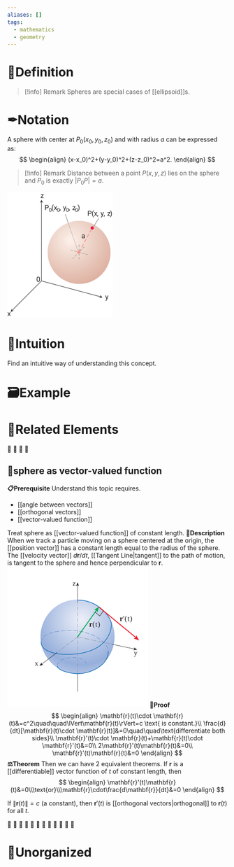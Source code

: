 ```yaml
---
aliases: []
tags:
  - mathematics
  - geometry
---
```



# 📝Definition

> [!info] Remark
> Spheres are special cases of [[ellipsoid]]s.

# ✒Notation
A sphere with center at $P_0(x_0,y_0,z_0)$ and with radius $a$ can be expressed as:
$$
\begin{align}
(x-x_0)^2+(y-y_0)^2+(z-z_0)^2=a^2.
\end{align}
$$
> [!info] Remark
> Distance between a point $P(x,y,z)$ lies on the sphere and $P_0$ is exactly $|P_0 P|=a$.

![|200](../assets/sphere.svg)

# 🧠Intuition
Find an intuitive way of understanding this concept.

# 🗃Example


# 🌱Related Elements
🥭
🍎
🍏
🍅
## 🍇sphere as vector-valued function
**📋Prerequisite**
Understand this topic requires.
- [[angle between vectors]]
- [[orthogonal vectors]]
- [[vector-valued function]]

Treat sphere as [[vector-valued function]] of constant length.
**📝Description**
When we track a particle moving on a sphere centered at the origin, the [[position vector]] has a constant length equal to the radius of the sphere. The [[velocity vector]] $d\mathbf{r}/dt$, [[Tangent Line|tangent]] to the path of motion, is tangent to the sphere and hence perpendicular to $\mathbf{r}$.
![|300](../assets/vector_function_constant_length.svg)
**📏Proof**
$$
\begin{align}
\mathbf{r}(t)\cdot \mathbf{r}(t)&=c^2\quad\quad\lVert\mathbf{r}(t)\rVert=c \text{ is constant.}\\
\frac{d}{dt}[\mathbf{r}(t)\cdot \mathbf{r}(t)]&=0\quad\quad\text{differentiate both sides}\\
\mathbf{r}'(t)\cdot \mathbf{r}(t)+\mathbf{r}(t)\cdot \mathbf{r}'(t)&=0\\
2\mathbf{r}'(t)\mathbf{r}(t)&=0\\
\mathbf{r}'(t)\mathbf{r}(t)&=0
\end{align}
$$
**⚖Theorem**
Then we can have 2 equivalent theorems.
If $\mathbf{r}$ is a [[differentiable]] vector function of $t$ of constant length, then
$$
\begin{align}
\mathbf{r}'(t)\mathbf{r}(t)&=0\\\text{or}\\\mathbf{r}\cdot\frac{d\mathbf{r}}{dt}&=0
\end{align}
$$

If $\lVert \mathbf{r}(t) \rVert=c$ (a constant), then $\mathbf{r}'(t)$ is [[orthogonal vectors|orthogonal]] to $\mathbf{r}(t)$ for all $t$.


🍈
🍉
🍊
🍌
🍍
🍑
🍒
🍓
🥑
🥝
🍋
🍐


# 🍂Unorganized
